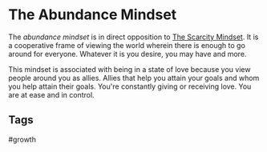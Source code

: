 # The Abundance Mindset

The *abundance mindset* is in direct opposition to [The Scarcity Mindset](../202308040127/README.md). It is a cooperative frame of viewing the world wherein there is enough to go around for everyone. Whatever it is you desire, you may have and more.  

This mindset is associated with being in a state of love because you view people around you as allies. Allies that help you attain your goals and whom you help attain their goals. You're constantly giving or receiving love. You are at ease and in control.  

## Tags
#growth
